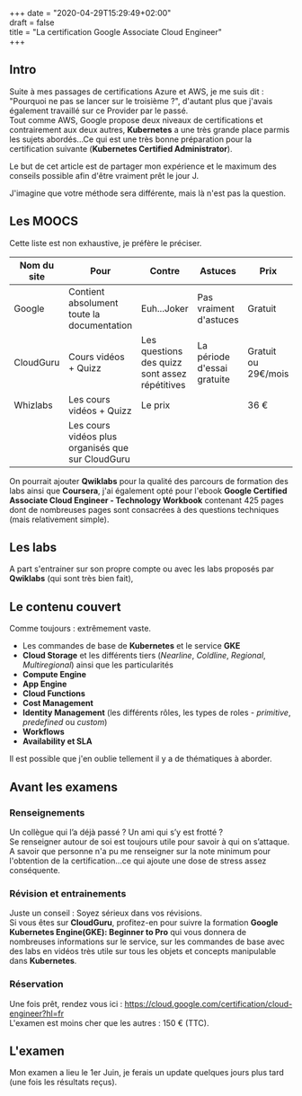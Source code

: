 +++
date = "2020-04-29T15:29:49+02:00"  
draft = false  
title = "La certification Google Associate Cloud Engineer"  
+++

## Intro
Suite à mes passages de certifications Azure et AWS, je me suis dit : "Pourquoi ne pas se lancer sur le troisième ?", d'autant plus que j'avais également travaillé sur ce Provider par le passé.  
Tout comme AWS, Google propose deux niveaux de certifications et contrairement aux deux autres, **Kubernetes** a une très grande place parmis les sujets abordés...Ce qui est une très bonne préparation pour la certification suivante (**Kubernetes Certified Administrator**).  

Le but de cet article est de partager mon expérience et le maximum des conseils possible afin d'être vraiment prêt le jour J.

J'imagine que votre méthode sera différente, mais là n'est pas la question.  

## Les MOOCS
Cette liste est non exhaustive, je préfère le préciser.

| Nom du site | Pour | Contre | Astuces | Prix |
| ----------- | ---- | ------ | ------- | ---- |
| Google | Contient absolument toute la documentation | Euh...Joker | Pas vraiment d'astuces | Gratuit |
| CloudGuru | Cours vidéos + Quizz | Les questions des quizz sont assez répétitives | La période d'essai gratuite | Gratuit ou 29€/mois |
| Whizlabs | Les cours vidéos + Quizz | Le prix | | 36 € |
| | Les cours vidéos plus organisés que sur CloudGuru | | | |

On pourrait ajouter **Qwiklabs** pour la qualité des parcours de formation des labs ainsi que **Coursera**, j'ai également opté pour l'ebook **Google Certified Associate Cloud Engineer - Technology Workbook** contenant 425 pages dont de nombreuses pages sont consacrées à des questions techniques (mais relativement simple).

## Les labs
A part s'entrainer sur son propre compte ou avec les labs proposés par **Qwiklabs** (qui sont très bien fait), 

## Le contenu couvert
Comme toujours : extrêmement vaste.  
- Les commandes de base de **Kubernetes** et le service **GKE**  
- **Cloud Storage** et les différents tiers (*Nearline*, *Coldline*, *Regional*, *Multiregional*) ainsi que les particularités  
- **Compute Engine**  
- **App Engine**  
- **Cloud Functions**   
- **Cost Management**  
- **Identity Management** (les différents rôles, les types de roles - *primitive*, *predefined* ou *custom*)  
- **Workflows**  
- **Availability et SLA**  

Il est possible que j'en oublie tellement il y a de thématiques à aborder.

## Avant les examens
### Renseignements
Un collègue qui l’a déjà passé ? Un ami qui s’y est frotté ?  
Se renseigner autour de soi est toujours utile pour savoir à qui on s’attaque.  
A savoir que personne n'a pu me renseigner sur la note minimum pour l'obtention de la certification...ce qui ajoute une dose de stress assez conséquente.

### Révision et entrainements
Juste un conseil : Soyez sérieux dans vos révisions.  
Si vous êtes sur **CloudGuru**, profitez-en pour suivre la formation **Google Kubernetes Engine(GKE): Beginner to Pro** qui vous donnera de nombreuses informations sur le service, sur les commandes de base avec des labs en vidéos très utile sur tous les objets et concepts manipulable dans **Kubernetes**.  

### Réservation
Une fois prêt, rendez vous ici : https://cloud.google.com/certification/cloud-engineer?hl=fr  
L'examen est moins cher que les autres : 150 € (TTC).  

## L'examen
Mon examen a lieu le 1er Juin, je ferais un update quelques jours plus tard (une fois les résultats reçus).
